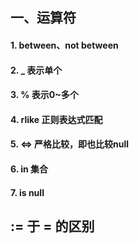 ## 一、运算符
#### 1. between、not between
#### 2. _ 表示单个
#### 3. % 表示0~多个
#### 4. rlike 正则表达式匹配
#### 5. <=> 严格比较，即也比较null
#### 6. in 集合
#### 7. is null

##  := 于 = 的区别